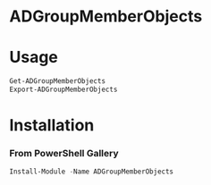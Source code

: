 # ADGroupMemberObjects

Usage
==========

```powershell
Get-ADGroupMemberObjects
Export-ADGroupMemberObjects
```

Installation
============

### From PowerShell Gallery
```powershell
Install-Module -Name ADGroupMemberObjects
```